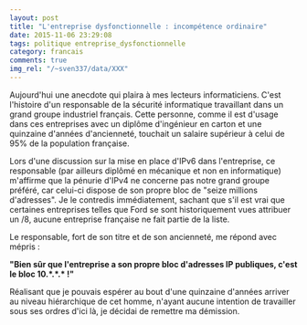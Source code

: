```yaml
---
layout: post
title: "L'entreprise dysfonctionnelle : incompétence ordinaire"
date: 2015-11-06 23:29:08
tags: politique entreprise_dysfonctionnelle
category: francais
comments: true
img_rel: "/~sven337/data/XXX"
---
```


Aujourd'hui une anecdote qui plaira à mes lecteurs informaticiens.
C'est l'histoire d'un responsable de la sécurité informatique travaillant dans un grand groupe industriel français. Cette personne, comme il est d'usage dans ces entreprises avec un diplôme d'ingénieur en carton et une quinzaine d'années d'ancienneté, touchait un salaire supérieur à celui de 95% de la population française.

Lors d'une discussion sur la mise en place d'IPv6 dans l'entreprise, ce responsable (par ailleurs diplômé en mécanique et non en informatique) m'affirme que la pénurie d'IPv4 ne concerne pas notre grand groupe préféré, car celui-ci dispose de son propre bloc de "seize millions d'adresses". Je le contredis immédiatement, sachant que s'il est vrai que certaines entreprises telles que Ford se sont historiquement vues attribuer un /8, aucune entreprise française ne fait partie de la liste.

Le responsable, fort de son titre et de son ancienneté, me répond avec mépris :

**"Bien sûr que l'entreprise a son propre bloc d'adresses IP publiques, c'est le bloc 10.\*.\*.\* !"**

Réalisant que je pouvais espérer au bout d'une quinzaine d'années arriver au niveau hiérarchique de cet homme, n'ayant aucune intention de travailler sous ses ordres d'ici là, je décidai de remettre ma démission.
